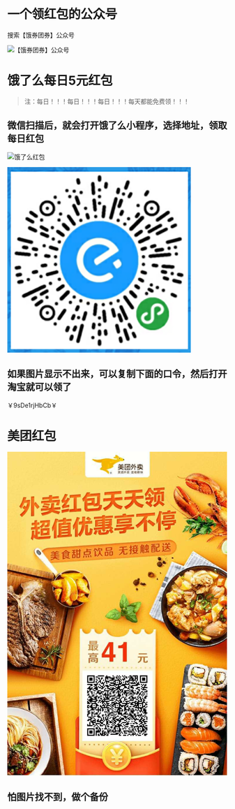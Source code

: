# 一个领红包的公众号

搜索【饿券团券】公众号

![【饿券团券】公众号](wx.bmp)

# 饿了么每日5元红包

> 注：每日！！！每日！！！每日！！！每天都能免费领！！！

## 微信扫描后，就会打开饿了么小程序，选择地址，领取每日红包

![饿了么红包](https://img2020.cnblogs.com/blog/1225466/202006/1225466-20200624134540550-610413229.png)

![饿了么红包](eleme.png)

## 如果图片显示不出来，可以复制下面的口令，然后打开淘宝就可以领了

￥9sDe1rjHbCb￥

# 美团红包
![美团红包](meituan.jpg)


## 怕图片找不到，做个备份